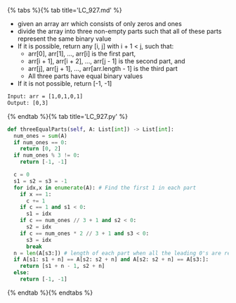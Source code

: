 {% tabs %}{% tab title='LC_927.md' %}

* given an array arr which consists of only zeros and ones
* divide the array into three non-empty parts such that all of these parts represent the same binary value
* If it is possible, return any [i, j] with i + 1 < j, such that:
  * arr[0], arr[1], ..., arr[i] is the first part,
  * arr[i + 1], arr[i + 2], ..., arr[j - 1] is the second part, and
  * arr[j], arr[j + 1], ..., arr[arr.length - 1] is the third part
  * All three parts have equal binary values
* If it is not possible, return [-1, -1]

```txt
Input: arr = [1,0,1,0,1]
Output: [0,3]
```

{% endtab %}{% tab title='LC_927.py' %}

```py
def threeEqualParts(self, A: List[int]) -> List[int]:
  num_ones = sum(A)
  if num_ones == 0:
    return [0, 2]
  if num_ones % 3 != 0:
    return [-1, -1]

  c = 0
  s1 = s2 = s3 = -1
  for idx,x in enumerate(A): # Find the first 1 in each part
    if x == 1:
      c += 1
    if c == 1 and s1 < 0:
      s1 = idx
    if c == num_ones // 3 + 1 and s2 < 0:
      s2 = idx
    if c == num_ones * 2 // 3 + 1 and s3 < 0:
      s3 = idx
      break
  n = len(A[s3:]) # length of each part when all the leading 0's are removed
  if A[s1: s1 + n] == A[s2: s2 + n] and A[s2: s2 + n] == A[s3:]:
    return [s1 + n - 1, s2 + n]
  else:
    return [-1, -1]
```

{% endtab %}{% endtabs %}
